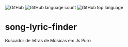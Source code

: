 ![GitHub](https://img.shields.io/github/license/VictorHugoDC1999/song-lyric-finder)
![GitHub language count](https://img.shields.io/github/languages/count/VictorHugoDC1999/song-lyric-finder)
![GitHub top language](https://img.shields.io/github/languages/top/VictorHugoDC1999/song-lyric-finder)
# song-lyric-finder
Buscador de letras de Músicas em Js Puro
